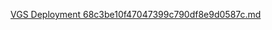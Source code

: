 [VGS Deployment 68c3be10f47047399c790df8e9d0587c.md](https://github.com/AshMohanty/VGSServer/files/15395236/VGS.Deployment.68c3be10f47047399c790df8e9d0587c.md)
